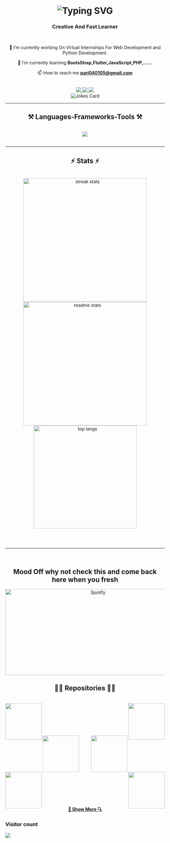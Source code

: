 <h1 align="center">
<img src="http://readme-typing-svg.herokuapp.com?font=Serif&size=40&letterSpacing=-0.25rem&pause=1000&color=ED3AFF&background=0E1CFF&center=true&vCenter=true&random=false&width=1500&height=100&lines=Hlw;It's+Me+Parivesh+;Nice+To+Meet+You+" alt="Typing SVG" /">
</h1>



<h3 align="center">Creative And Fast Learner </h3>
<br/>

<div align="center">

🔭 I’m currently working On Virtual Internships For Web Development and Python Development.
<br>

🌱 I’m currently learning **BootsStrap,Flutter,JavaScript,PHP,......**
<br>

📫 How to reach me **pari040105@gmail.com**
<br>
<br>

</div>

<div align="center"> 
<a href="mailto:pari040105@gmail.com" target="_blank">
  <img src="https://img.shields.io/badge/Gmail-333333?style=for-the-badge&logo=gmail&logoColor=red" />
</a>
<a href="https://www.linkedin.com/in/parivesh-rohilla-a02a2a2a7" target="_blank">
  <img src="https://img.shields.io/badge/LinkedIn-0077B5?style=for-the-badge&logo=linkedin&logoColor=white" target="_blank" />
</a>
<a href="https://www.blogger.com/u/1/blog/posts/9082990081727020646" target="_blank">
   <img src="https://img.shields.io/badge/Blogger-8A2BE2?style=for-the-badge&logo=linkedin&logoColor=white" " target="_blank" />

</a>
</div>
<div style="display: flex; justify-content: center;">
   <img src="https://readme-jokes.vercel.app/api" alt="Jokes Card"/>

</div>

<hr/>

<h2 align="center">⚒️ Languages-Frameworks-Tools ⚒️</h2>
<br/>
<div align="center">
  <img src="https://skillicons.dev/icons?i=azure,flutter,gcp,java,matlab,mysql,py,aws,bash,c,linux,mysql,netlify,twitter,,,,ubuntu,github,gmail,discord,bootstrap,html,css,vscode,github,git" />
</div>

<br/>
<hr/>


<h2 align="center">⚡ Stats ⚡</h2>
<br>
<div align=center>
<img width=390 src="https://github-readme-streak-stats-salesp07.vercel.app/?user=Parivesh415&count_private=true&theme=react&border_radius=10" alt="streak stats"/>
  <br>
<img width=390 src="https://github-readme-stats-salesp07.vercel.app/api?username=Parivesh415&count_private=true&show_icons=true&theme=react&rank_icon=github&border_radius=10" alt="readme stats" />
<br/>
<img width=325 align="center" src="https://github-readme-stats-salesp07.vercel.app/api/top-langs/?username=Parivesh415&hide=HTML&langs_count=8&layout=compact&theme=react&border_radius=10&size_weight=0.5&count_weight=0.5&exclude_repo=github-readme-stats" alt="top langs" />
</div>

<br/><br/>

<hr/>


<br/>

<div align="center">
  <h2>Mood Off why not check this and come back here when you fresh </h2>
  <a href="https://open.spotify.com/">
    <img src="https://images.inc.com/uploaded_files/image/1920x1080/getty_626660256_2000108620009280158_388846.jpg" width="570" height="271" alt="Spotify">
  </a>
</div>



<h2 align="center">👨‍💻 Repositories 👨‍💻</h2>
<br>
<div width="100%" align="center">
  <a align="left" href="https://github.com/Parivesh415/ilu" title="I love You">
    <img align="left" height="115" src="https://github-readme-stats.vercel.app/api/pin/?username=Parivesh415&repo=ilu&theme=react&border_color=61dafb&border_radius=10"></a>
  <a align="right" href="https://github.com/Parivesh415/Hover" title="Data Structures">
    <img align="right" height="115" src="https://github-readme-stats.vercel.app/api/pin/?username=Parivesh415&repo=Hover&theme=react&border_color=61dafb&border_radius=10"></a>
</div>
<br/><br/><br/><br/><br/><br/>

<div width="100%" align="center">
  <a align="left" href="https://github.com/Parivesh415/SearchBar" title="SearchBar">
    <img align="left" height="115" src="https://github-readme-stats.vercel.app/api/pin/?username=Parivesh415&repo=SearchBar&theme=react&border_color=61dafb&border_radius=10"></a>
  <a align="right" href="https://github.com/Parivesh415/Heart" title="Heart">
    <img align="right" height="115" src="https://github-readme-stats.vercel.app/api/pin/?username=Parivesh415&repo=Heart&theme=react&border_color=61dafb&border_radius=10"></a>
</div>
<br/><br/><br/><br/><br/><br/>
<div width="100%" align="center">
  <a align="left" href="https://github.com/Parivesh415/Chess" title="Chess">
    <img align="left" height="115" src="https://github-readme-stats.vercel.app/api/pin/?username=Parivesh415&repo=Chess&theme=react&border_color=61dafb&border_radius=10"></a>
  <a align="right" href="https://github.com/Parivesh415/Amazon-Clone" title="Amazon-Clone">
    <img align="right" height="115" src="https://github-readme-stats.vercel.app/api/pin/?username=Parivesh415&repo=Amazon-Clone&theme=react&border_color=61dafb&border_radius=10"></a>
</div>
<br/><br/><br/><br/><br/><br/>

<h4 align="center">
  <a href="https://github.com/Parivesh415?tab=repositories" title="Show Repositories">🔎 Show More 🔍</a>
</h4>




### Visitor count
<img src="https://profile-counter.glitch.me/Parivesh415/count.svg" />
